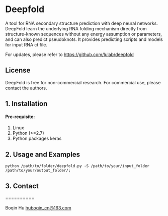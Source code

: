 # Deepfold
A tool for RNA secondary structure prediction with deep neural networks. DeepFold learn the underlying RNA folding mechanism directly from structure-known sequences without any energy assumption or parameters, and can also predict pseudoknots. It provides predicting scripts and models for input RNA ct file.

For updates, please refer to https://github.com/lulab/deepfold 

## License
DeepFold is free for non-commercial research. For commercial use, please contact the authors.

## 1. Installation
####	Pre-requisite:
1. Linux
2. Python (>=2.7)
3. Python packages keras

## 2. Usage and Examples

	python /path/to/folder/deepfold.py -S /path/to/your/input_folder /path/to/your/output_folder/;



## 3. Contact
==========

Boqin Hu <huboqin_cn@163.com>
